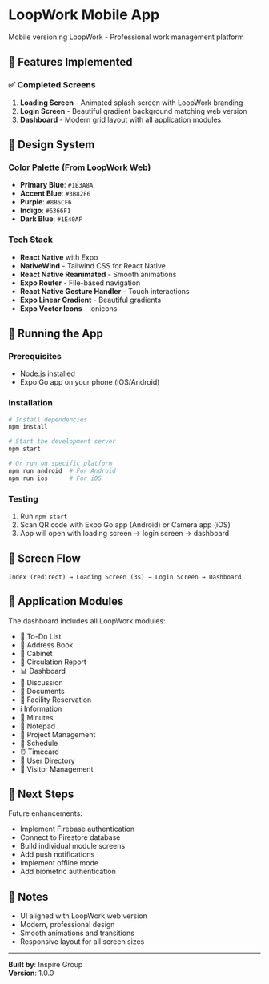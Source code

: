 # LoopWork Mobile App

Mobile version ng LoopWork - Professional work management platform

## 🎨 Features Implemented

### ✅ Completed Screens

1. **Loading Screen** - Animated splash screen with LoopWork branding
2. **Login Screen** - Beautiful gradient background matching web version
3. **Dashboard** - Modern grid layout with all application modules

## 🎨 Design System

### Color Palette (From LoopWork Web)

- **Primary Blue**: `#1E3A8A`
- **Accent Blue**: `#3B82F6`
- **Purple**: `#8B5CF6`
- **Indigo**: `#6366F1`
- **Dark Blue**: `#1E40AF`

### Tech Stack

- **React Native** with Expo
- **NativeWind** - Tailwind CSS for React Native
- **React Native Reanimated** - Smooth animations
- **Expo Router** - File-based navigation
- **React Native Gesture Handler** - Touch interactions
- **Expo Linear Gradient** - Beautiful gradients
- **Expo Vector Icons** - Ionicons

## 🚀 Running the App

### Prerequisites

- Node.js installed
- Expo Go app on your phone (iOS/Android)

### Installation

```bash
# Install dependencies
npm install

# Start the development server
npm start

# Or run on specific platform
npm run android  # For Android
npm run ios      # For iOS
```

### Testing

1. Run `npm start`
2. Scan QR code with Expo Go app (Android) or Camera app (iOS)
3. App will open with loading screen → login screen → dashboard

## 📱 Screen Flow

```
Index (redirect) → Loading Screen (3s) → Login Screen → Dashboard
```

## 🎯 Application Modules

The dashboard includes all LoopWork modules:

- 📝 To-Do List
- 👥 Address Book
- 📁 Cabinet
- 📄 Circulation Report
- 📊 Dashboard
- 💬 Discussion
- 📂 Documents
- 🏢 Facility Reservation
- ℹ️ Information
- 📝 Minutes
- 📓 Notepad
- 🎯 Project Management
- 📅 Schedule
- ⏰ Timecard
- 👤 User Directory
- 🚶 Visitor Management

## 🔄 Next Steps

Future enhancements:

- Implement Firebase authentication
- Connect to Firestore database
- Build individual module screens
- Add push notifications
- Implement offline mode
- Add biometric authentication

## 📝 Notes

- UI aligned with LoopWork web version
- Modern, professional design
- Smooth animations and transitions
- Responsive layout for all screen sizes

---

**Built by**: Inspire Group  
**Version**: 1.0.0
